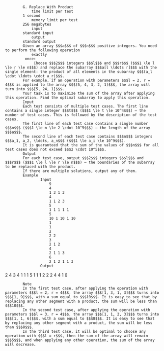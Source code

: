 			G. Replace With Product
				time limit per test
			1 second
				memory limit per test
			256 megabytes
				input
			standard input
				output
			standard output
			Given an array $$$a$$$ of $$$n$$$ positive integers. You need to perform the following operation 
				exactly
			 once:
				 Choose $$$2$$$ integers $$$l$$$ and $$$r$$$ ($$$1 \le l \le r \le n$$$) and replace the subarray $$$a[l \ldots r]$$$ with the single element: the product of all elements in the subarray $$$(a_l \cdot \ldots \cdot a_r)$$$.
			For example, if an operation with parameters $$$l = 2, r = 4$$$ is applied to the array $$$[5, 4, 3, 2, 1]$$$, the array will turn into $$$[5, 24, 1]$$$.
			Your task is to maximize the sum of the array after applying this operation. Find the optimal subarray to apply this operation.
			Input
			Each test consists of multiple test cases. The first line contains a single integer $$$t$$$ ($$$1 \le t \le 10^4$$$) — the number of test cases. This is followed by the description of the test cases.
			The first line of each test case contains a single number $$$n$$$ ($$$1 \le n \le 2 \cdot 10^5$$$) — the length of the array $$$a$$$.
			The second line of each test case contains $$$n$$$ integers $$$a_1, a_2, \ldots, a_n$$$ ($$$1 \le a_i \le 10^9$$$).
			It is guaranteed that the sum of the values of $$$n$$$ for all test cases does not exceed $$$2 \cdot 10^5$$$.
			Output
			For each test case, output $$$2$$$ integers $$$l$$$ and $$$r$$$ ($$$1 \le l \le r \le n$$$) — the boundaries of the subarray to be replaced with the product.
			If there are multiple solutions, output any of them.
			Example
					Input
						9
						4
						1 3 1 3
						4
						1 1 2 3
						5
						1 1 1 1 1
						5
						10 1 10 1 10
						1
						1
						2
						2 2
						3
						2 1 2
						4
						2 1 1 3
						6
						2 1 2 1 1 3
					Output
					
2 4
3 4
1 1
1 5
1 1
1 2
2 2
4 4
1 6

			Note
			In the first test case, after applying the operation with parameters $$$l = 2, r = 4$$$, the array $$$[1, 3, 1, 3]$$$ turns into $$$[1, 9]$$$, with a sum equal to $$$10$$$. It is easy to see that by replacing any other segment with a product, the sum will be less than $$$10$$$.
			In the second test case, after applying the operation with parameters $$$l = 3, r = 4$$$, the array $$$[1, 1, 2, 3]$$$ turns into $$$[1, 1, 6]$$$, with a sum equal to $$$8$$$. It is easy to see that by replacing any other segment with a product, the sum will be less than $$$8$$$.
			In the third test case, it will be optimal to choose any operation with $$$l = r$$$, then the sum of the array will remain $$$5$$$, and when applying any other operation, the sum of the array will decrease.
